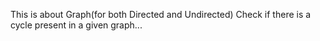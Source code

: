 This is about Graph(for both Directed and Undirected)
Check if there is a cycle present in a given graph...
